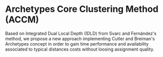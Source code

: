 # Archetypes Core Clustering Method (ACCM)
Based on Integrated Dual Local Depth (IDLD) from Svarc and Fernández's method, we propose a new approach implementing Cutler and Breiman's Archetypes concept in order to gain time performance and availability associated to typical distances costs without loosing assignment quality.
